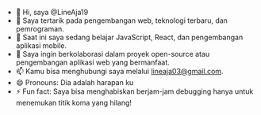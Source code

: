- 👋 Hi, saya @LineAja19
- 👀 Saya tertarik pada pengembangan web, teknologi terbaru, dan pemrograman.
- 🌱 Saat ini saya sedang belajar JavaScript, React, dan pengembangan aplikasi mobile.
- 💞️ Saya ingin berkolaborasi dalam proyek open-source atau pengembangan aplikasi web yang bermanfaat.
- 📫 Kamu bisa menghubungi saya melalui lineaja03@gmail.com.
- 😄 Pronouns: Dia adalah harapan ku
- ⚡ Fun fact: Saya bisa menghabiskan berjam-jam debugging hanya untuk menemukan titik koma yang hilang!

<!---
LineAja19/LineAja19 is a ✨ special ✨ repository because its `README.md` (this file) appears on your GitHub profile.
You can click the Preview link to take a look at your changes.
--->
